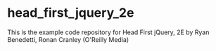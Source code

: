 head_first_jquery_2e
====================

This is the example code repository for Head First jQuery, 2E by Ryan Benedetti, Ronan Cranley (O'Reilly Media)
